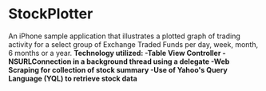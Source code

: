 StockPlotter
============

An iPhone sample application that illustrates a plotted graph of trading activity for a select group of 
Exchange Traded Funds per day, week, month, 6 months or a year.  <b>
<b>
Technology utilized:<b>
-Table View Controller<b>
-NSURLConnection in a background thread using a delegate<b>
-Web Scraping for collection of stock summary<b>
-Use of Yahoo's Query Language (YQL) to retrieve stock data
